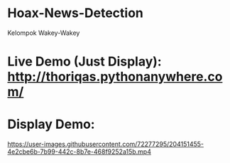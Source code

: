 # Hoax-News-Detection
Kelompok Wakey-Wakey

# Live Demo (Just Display): http://thoriqas.pythonanywhere.com/

# Display Demo:
https://user-images.githubusercontent.com/72277295/204151455-4e2cbe6b-7b99-442c-8b7e-468f9252a15b.mp4
